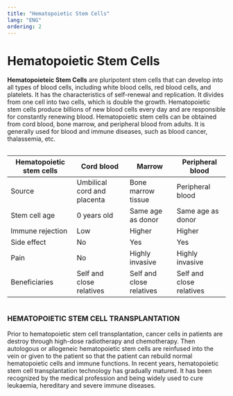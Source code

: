 ```yaml
---
title: "Hematopoietic Stem Cells"
lang: "ENG"
ordering: 2
---
```


<div class="main-header"><h1>Hematopoietic Stem Cells</h1></div>

**Hematopoieteic Stem Cells** are pluripotent stem cells that can develop into all types of blood cells, including white blood cells, red blood cells, and platelets. It has the characteristics of self-renewal and replication. It divides from one cell into two cells, which is double the growth. Hematopoietic stem cells produce billions of new blood cells every day and are responsible for constantly renewing blood. Hematopoietic stem cells can be obtained from cord blood, bone marrow, and peripheral blood from adults. It is generally used for blood and immune diseases, such as blood cancer, thalassemia, etc.

<div style="overflow-x: auto">

| Hematopoietic stem cells | Cord blood                  | Marrow                   | Peripheral blood         |
| ------------------------ | --------------------------- | ------------------------ | ------------------------ |
| Source                   | Umbilical cord and placenta | Bone marrow tissue       | Peripheral blood         |
| Stem cell age            | 0 years old                 | Same age as donor        | Same age as donor        |
| Immune rejection         | Low                         | Higher                   | Higher                   |
| Side effect              | No                          | Yes                      | Yes                      |
| Pain                     | No                          | Highly invasive          | Highly invasive          |
| Beneficiaries            | Self and close relatives    | Self and close relatives | Self and close relatives |

</div>

### HEMATOPOIETIC STEM CELL TRANSPLANTATION

Prior to hematopoietic stem cell transplantation, cancer cells in patients are destroy through high-dose radiotherapy and chemotherapy. Then autologous or allogeneic hematopoietic stem cells are reinfused into the vein or given to the patient so that the patient can rebuild normal hematopoietic cells and immune functions. In recent years, hematopoietic stem cell transplantation technology has gradually matured. It has been recognized by the medical profession and being widely used to cure leukaemia, hereditary and severe immune diseases.
